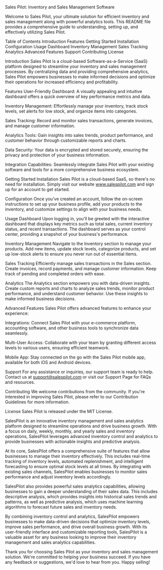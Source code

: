 Sales Pilot: Inventory and Sales Management Software


Welcome to Sales Pilot, your ultimate solution for efficient inventory and sales management along with powerful analytics tools. This README file provides a comprehensive guide to understanding, setting up, and effectively utilizing Sales Pilot.

Table of Contents
Introduction
Features
Getting Started
Installation
Configuration
Usage
Dashboard
Inventory Management
Sales Tracking
Analytics
Advanced Features
Support
Contributing
License

Introduction
Sales Pilot is a cloud-based Software-as-a-Service (SaaS) platform designed to streamline your inventory and sales management processes. By centralizing data and providing comprehensive analytics, Sales Pilot empowers businesses to make informed decisions and optimize their operations for increased efficiency and profitability.

Features
User-Friendly Dashboard: A visually appealing and intuitive dashboard offers a quick overview of key performance metrics and data.

Inventory Management: Effortlessly manage your inventory, track stock levels, set alerts for low stock, and organize items into categories.

Sales Tracking: Record and monitor sales transactions, generate invoices, and manage customer information.

Analytics Tools: Gain insights into sales trends, product performance, and customer behavior through customizable reports and charts.

Data Security: Your data is encrypted and stored securely, ensuring the privacy and protection of your business information.

Integration Capabilities: Seamlessly integrate Sales Pilot with your existing software and tools for a more comprehensive business ecosystem.

Getting Started
Installation
Sales Pilot is a cloud-based SaaS, so there's no need for installation. Simply visit our website www.salespilot.com and sign up for an account to get started.

Configuration
Once you've created an account, follow the on-screen instructions to set up your business profile, add your products to the inventory, and customize settings to align with your business needs.

Usage
Dashboard
Upon logging in, you'll be greeted with the interactive dashboard that displays key metrics such as total sales, current inventory status, and recent transactions. The dashboard serves as your control center, providing a snapshot of your business's performance.

Inventory Management
Navigate to the Inventory section to manage your products. Add new items, update stock levels, categorize products, and set up low-stock alerts to ensure you never run out of essential items.

Sales Tracking
Efficiently manage sales transactions in the Sales section. Create invoices, record payments, and manage customer information. Keep track of pending and completed orders with ease.

Analytics
The Analytics section empowers you with data-driven insights. Create custom reports and charts to analyze sales trends, monitor product performance, and understand customer behavior. Use these insights to make informed business decisions.

Advanced Features
Sales Pilot offers advanced features to enhance your experience:

Integrations: Connect Sales Pilot with your e-commerce platform, accounting software, and other business tools to synchronize data seamlessly.

Multi-User Access: Collaborate with your team by granting different access levels to various users, ensuring efficient teamwork.

Mobile App: Stay connected on the go with the Sales Pilot mobile app, available for both iOS and Android devices.

Support
For any assistance or inquiries, our support team is ready to help. Contact us at support@salespilot.com or visit our Support Page for FAQs and resources.

Contributing
We welcome contributions from the community. If you're interested in improving Sales Pilot, please refer to our Contribution Guidelines for more information.

License
Sales Pilot is released under the MIT License.

SalesPilot is an innovative inventory management and sales analytics platform designed to streamline operations and drive business growth. With a focus on daily, weekly, monthly, and yearly sales and inventory operations, SalesPilot leverages advanced inventory control and analytics to provide businesses with actionable insights and predictive analysis.

At its core, SalesPilot offers a comprehensive suite of features that allow businesses to manage their inventory effectively. This includes real-time tracking of inventory levels, automated replenishment, and intelligent forecasting to ensure optimal stock levels at all times. By integrating with existing sales channels, SalesPilot enables businesses to monitor sales performance and adjust inventory levels accordingly.

SalesPilot also provides powerful sales analytics capabilities, allowing businesses to gain a deeper understanding of their sales data. This includes descriptive analysis, which provides insights into historical sales trends and patterns, as well as predictive analysis, which uses machine learning algorithms to forecast future sales and inventory needs.

By combining inventory control and analytics, SalesPilot empowers businesses to make data-driven decisions that optimize inventory levels, improve sales performance, and drive overall business growth. With its user-friendly interface and customizable reporting tools, SalesPilot is a valuable asset for any business looking to improve their inventory management and sales analytics capabilities.

Thank you for choosing Sales Pilot as your inventory and sales management solution. We're committed to helping your business succeed. If you have any feedback or suggestions, we'd love to hear from you. Happy selling!
